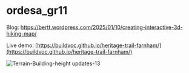 # ordesa_gr11

Blog: https://bertt.wordpress.com/2025/01/10/creating-interactive-3d-hiking-map/

Live demo: [https://buildvoc.github.io/heritage-trail-farnham/](https://buildvoc.github.io/heritage-trail-farnham/)

![Terrain-Building-height updates-13](https://github.com/user-attachments/assets/5100b389-87bb-4fcb-836b-b0e657f0c0ff)
